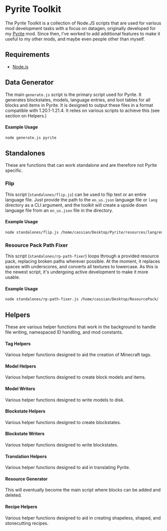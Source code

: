 # Pyrite Toolkit
The Pyrite Toolkit is a collection of Node.JS scripts that are used for various mod development tasks with a focus on datagen, originally developed for my [Pyrite](https://modrinth.com/mod/pyrite) mod. Since then, I've worked to add additional features to make it useful to my other mods, and maybe even people other than myself.

## Requirements
- [Node.js](https://nodejs.org/en)

## Data Generator
The main `generate.js` script is the primary script used for Pyrite. It generates blockstates, models, language entries, and loot tables for all blocks and items in Pyrite. It is designed to output these files in a format compatible with 1.20.1-1.21.4. It relies on various scripts to achieve this (see section on Helpers.)

#### Example Usage
```bash
node generate.js pyrite
```

## Standalones

These are functions that can work standalone and are therefore not Pyrite specific.

### Flip

This script (`standalones/flip.js`) can be used to flip text or an entire language file. Just provide the path to the `en_us.json` language file or `lang` directory as a CLI argument, and the toolkit will create a upside down language file from an `en_us.json` file in the directory.

#### Example Usage
```bash
node standalones/flip.js /home/cassian/Desktop/Pyrite/resources/lang/en_us.json
```

### Resource Pack Path Fixer
This script (`standalones/rp-path-fixer`) loops through a provided resource pack, replacing broken paths wherever possible. At the moment, it replaces spaces with underscores, and converts all textures to lowercase. As this is the newest script, it's undergoing active development to make it more usable.

#### Example Usage
```bash
node standalones/rp-path-fixer.js /home/cassian/Desktop/ResourcePack/
```

## Helpers

These are various helper functions that work in the background to handle file writing, namespaced ID handling, and mod constants.

#### Tag Helpers

Various helper functions designed to aid the creation of Minecraft tags.

#### Model Helpers

Various helper functions designed to create block models and items.

#### Model Writers

Various helper functions designed to write models to disk.

#### Blockstate Helpers

Various helper functions designed to create blockstates.

#### Blockstate Writers

Various helper functions designed to write blockstates.

#### Translation Helpers

Various helper functions designed to aid in translating Pyrite.

#### Resource Generator

This will eventually become the main script where blocks can be added and deleted.

#### Recipe Helpers

Various helper functions designed to aid in creating shapeless, shaped, and stonecutting recipes.
